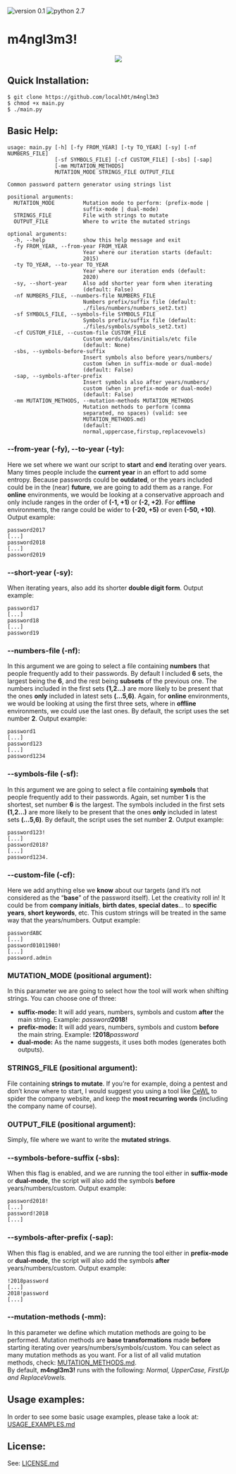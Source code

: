 ![version 0.1](http://img.shields.io/badge/version-v0.1-orange.svg) ![python 2.7](http://img.shields.io/badge/python-2.7-blue.svg)

# m4ngl3m3!

<p align="center">
  <img src="https://cdn-images-1.medium.com/max/800/1*CE0ChZPVvFMuJ5wXNUMHVg.png">
</p>

## Quick Installation:

    $ git clone https://github.com/localh0t/m4ngl3m3
    $ chmod +x main.py
    $ ./main.py

## Basic Help:

    usage: main.py [-h] [-fy FROM_YEAR] [-ty TO_YEAR] [-sy] [-nf NUMBERS_FILE]
                   [-sf SYMBOLS_FILE] [-cf CUSTOM_FILE] [-sbs] [-sap]
                   [-mm MUTATION_METHODS]
                   MUTATION_MODE STRINGS_FILE OUTPUT_FILE

    Common password pattern generator using strings list

    positional arguments:
      MUTATION_MODE         Mutation mode to perform: (prefix-mode | 
                            suffix-mode | dual-mode)
      STRINGS_FILE          File with strings to mutate
      OUTPUT_FILE           Where to write the mutated strings

    optional arguments:
      -h, --help            show this help message and exit
      -fy FROM_YEAR, --from-year FROM_YEAR
                            Year where our iteration starts (default: 
                            2015)
      -ty TO_YEAR, --to-year TO_YEAR
                            Year where our iteration ends (default: 
                            2020)
      -sy, --short-year     Also add shorter year form when iterating 
                            (default: False)
      -nf NUMBERS_FILE, --numbers-file NUMBERS_FILE
                            Numbers prefix/suffix file (default:
                            ./files/numbers/numbers_set2.txt)
      -sf SYMBOLS_FILE, --symbols-file SYMBOLS_FILE
                            Symbols prefix/suffix file (default:
                            ./files/symbols/symbols_set2.txt)
      -cf CUSTOM_FILE, --custom-file CUSTOM_FILE
                            Custom words/dates/initials/etc file 
                            (default: None)
      -sbs, --symbols-before-suffix
                            Insert symbols also before years/numbers/
                            custom (when in suffix-mode or dual-mode)
                            (default: False)
      -sap, --symbols-after-prefix
                            Insert symbols also after years/numbers/
                            custom (when in prefix-mode or dual-mode) 
                            (default: False)
      -mm MUTATION_METHODS, --mutation-methods MUTATION_METHODS
                            Mutation methods to perform (comma
                            separated, no spaces) (valid: see
                            MUTATION_METHODS.md)                  
                            (default:
                            normal,uppercase,firstup,replacevowels)

### --from-year (-fy), --to-year (-ty):

Here we set where we want our script to **start** and **end** iterating over
years. Many times people include the **current year** in an
effort to add some entropy. Because passwords could be **outdated**, or the
years included could be in the (near) **future**, we are going to add them as a
range. For **online** environments, we would be looking at a conservative
approach and only include ranges in the order of **(-1, +1)** or **(-2, +2)**.
For **offline** environments, the range could be wider to **(-20, +5)** or even
**(-50, +10)**. Output example:

    password2017
    [...]
    password2018
    [...]
    password2019

### --short-year (-sy):

When iterating years, also add its shorter **double digit form**. Output
example:

    password17
    [...]
    password18
    [...]
    password19

### --numbers-file (-nf):

In this argument we are going to select a file containing **numbers** that
people frequently add to their passwords. By default I included **6** sets, the
largest being the **6**, and the rest being **subsets** of the previous one. The
numbers included in the first sets **(1,2…)** are more likely to be present that
the ones **only** included in latest sets **(…5,6)**. Again, for **online**
environments, we would be looking at using the first three sets, where in
**offline** environments, we could use the last ones. By default, the script
uses the set number **2**. Output example:

    password1
    [...]
    password123
    [...]
    password1234

### --symbols-file (-sf):

In this argument we are going to select a file  containing **symbols** that
people frequently add to their passwords. Again, set number **1** is the
shortest, set number **6** is the largest. The symbols included in the first
sets **(1,2…)** are more likely to be present that the ones **only** included in
latest sets **(…5,6)**. By default, the script uses the set number **2**. Output
example:

    password123!
    [...]
    password2018?
    [...]
    password1234.

### --custom-file (-cf):

Here we add anything else we **know** about our targets (and it’s not considered
as the “**base**” of the password itself). Let the creativity roll in! It could
be from **company initials**, **birth dates**, **special dates**… to **specific
years**, **short** **keywords**, etc. This custom strings will be treated in the
same way that the years/numbers. Output example:

    passwordABC
    [...]
    password01011980!
    [...]
    password.admin

### MUTATION_MODE (positional argument):

In this parameter we are going to select how the tool will work when shifting
strings. You can choose one of three:

* **suffix-mode:** It will add years, numbers, symbols and custom **after** the
main string. Example: *password***2018!**
* **prefix-mode:** It will add years, numbers, symbols and custom **before** the
main string. Example: **!2018***password*
* **dual-mode:** As the name suggests, it uses both modes (generates both
outputs).

### STRINGS_FILE (positional argument):

File containing **strings to mutate**. If you’re for example, doing a pentest
and don’t know where to start, I would suggest you using a tool like
[CeWL](https://github.com/digininja/CeWL) to spider the company website, and
keep the **most recurring words** (including the company name of course).

### OUTPUT_FILE (positional argument):

Simply, file where we want to write the **mutated strings**.

### --symbols-before-suffix (-sbs):

When this flag is enabled, and we are running the tool either  in **suffix-mode** 
or **dual-mode**, the script will also add the symbols **before**
years/numbers/custom. Output example:

    password2018!
    [...]
    password!2018
    [...]

### --symbols-after-prefix (-sap):

When this flag is enabled, and we are running the tool either in **prefix-mode** 
or **dual-mode**, the script will also add the symbols **after**
years/numbers/custom. Output example:

    !2018password
    [...]
    2018!password
    [...]

### --mutation-methods (-mm):

In this parameter we define which mutation methods are going to be performed.
Mutation methods are **base transformations** made **before** starting iterating
over years/numbers/symbols/custom. You can select as many mutation methods as
you want. For a list of all valid mutation methods, check: [MUTATION_METHODS.md](MUTATION_METHODS.md).  
By default, **m4ngl3m3!** runs with the following: *Normal, UpperCase, FirstUp and
ReplaceVowels.*


## Usage examples:

In order to see some basic usage examples, please take a look at: [USAGE_EXAMPLES.md](USAGE_EXAMPLES.md)


## License:

See: [LICENSE.md](LICENSE.md)
